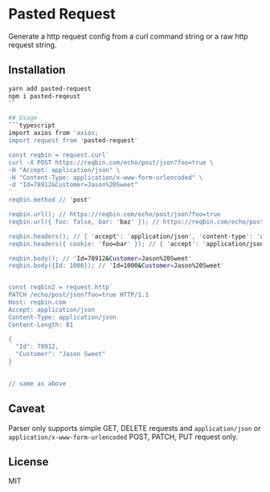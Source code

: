 # Pasted Request
Generate a http request config from a curl command string or a raw http request string.

## Installation
```sh
yarn add pasted-request
npm i pasted-reqeust
``

## Usage
```typescript
import axios from 'axios;
import request from 'pasted-request'

const reqbin = request.curl`
curl -X POST https://reqbin.com/echo/post/json?foo=true \
-H "Accept: application/json" \
-H "Content-Type: application/x-www-form-urlencoded" \
-d "Id=78912&Customer=Jason%20Sweet"
`
reqbin.method // 'post'

reqbin.url(); // https://reqbin.com/echo/post/json?foo=true
reqbin.url({ foo: false, bar: 'baz' }); // https://reqbin.com/echo/post/json?foo=false&bar=baz

reqbin.headers(); // { 'accept': 'application/json', 'content-type': 'application/x-www-form-urlencoded' }
reqbin.headers({ cookie: 'foo=bar' }); // { 'accept': 'application/json', 'content-type': 'application/x-www-form-urlencoded': 'cookie': 'foo=bar' }

reqbin.body(); // 'Id=78912&Customer=Jason%20Sweet'
reqbin.body({Id: 1000}); // 'Id=1000&Customer=Jason%20Sweet'


const reqbin2 = request.http`
PATCH /echo/post/json?foo=true HTTP/1.1
Host: reqbin.com
Accept: application/json
Content-Type: application/json
Content-Length: 81

{
  "Id": 78912,
  "Customer": "Jason Sweet"
}
`

// same as above

```

## Caveat
Parser only supports simple GET, DELETE requests and `application/json` or `application/x-www-form-urlencoded` POST, PATCH, PUT request only.

## License
MIT

